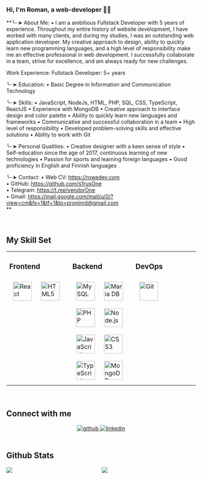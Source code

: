 <div align="center">
</div>  
  
### Hi, I'm Roman, a web-developer 👨‍💻 

**╰┈➤ About Me: 
• I am a ambitious Fullstack Developer with 5 years of experience. Throughout my entire history of website development, I have worked with many clients, and during my studies, I was an outstanding web application developer. My creative approach to design, ability to quickly learn new programming languages, and a high level of responsibility make me an effective professional in web development. I successfully collaborate in a team, strive for excellence, and am always ready for new challenges.

Work Experience: Fullstack Developer: 5+ years

╰┈➤ Education: 
• Basic Degree in Information and Communication Technology

╰┈➤ Skills:
• JavaScript, NodeJs, HTML, PHP, SQL, CSS, TypeScript, ReactJS
• Experience with MongoDB
• Creative approach to interface design and color palette
• Ability to quickly learn new languages and frameworks
• Communicative and successful collaboration in a team
• High level of responsibility
• Developed problem-solving skills and effective solutions
• Ability to work with Git

╰┈➤ Personal Qualities:
• Creative designer with a keen sense of style
• Self-education since the age of 2017, continuous learning of new technologies
• Passion for sports and learning foreign languages
• Good proficiency in English and Finnish languages

╰┈➤ Contact:
• Web CV: https://rowedev.com <br/>
• GitHub: https://github.com/s1rusOne <br/>
• Telegram: https://t.me/vendorOne <br/>
• Gmail: https://mail.google.com/mail/u/0/?view=cm&fs=1&tf=1&to=proninrd@gmail.com <br/>
**
  

<br/>  


## My Skill Set  
<table><tr><td valign="top" width="33%">



### Frontend  
<div align="left">  
<a href="https://reactjs.org/" target="_blank"><img style="margin: 10px" src="https://profilinator.rishav.dev/skills-assets/react-original-wordmark.svg" alt="React" height="50" /></a>  
<a href="https://en.wikipedia.org/wiki/HTML5" target="_blank"><img style="margin: 10px" src="https://profilinator.rishav.dev/skills-assets/html5-original-wordmark.svg" alt="HTML5" height="50" /></a>  
</div>

</td><td valign="top" width="33%">



### Backend  
<div align="left">  
<a href="https://www.mysql.com/" target="_blank"><img style="margin: 10px" src="https://profilinator.rishav.dev/skills-assets/mysql-original-wordmark.svg" alt="MySQL" height="50" /></a>  
<a href="https://mariadb.org/" target="_blank"><img style="margin: 10px" src="https://profilinator.rishav.dev/skills-assets/mariadb.png" alt="Maria DB" height="50" /></a>  
<a href="https://www.php.net/" target="_blank"><img style="margin: 10px" src="https://profilinator.rishav.dev/skills-assets/php-original.svg" alt="PHP" height="50" /></a>  
<a href="https://nodejs.org/" target="_blank"><img style="margin: 10px" src="https://profilinator.rishav.dev/skills-assets/nodejs-original-wordmark.svg" alt="Node.js" height="50" /></a>  
<a href="https://www.javascript.com/" target="_blank"><img style="margin: 10px" src="https://profilinator.rishav.dev/skills-assets/javascript-original.svg" alt="JavaScript" height="50" /></a>  
<a href="https://www.w3schools.com/css/" target="_blank"><img style="margin: 10px" src="https://profilinator.rishav.dev/skills-assets/css3-original-wordmark.svg" alt="CSS3" height="50" /></a>  
<a href="https://www.typescriptlang.org/" target="_blank"><img style="margin: 10px" src="https://profilinator.rishav.dev/skills-assets/typescript-original.svg" alt="TypeScript" height="50" /></a>  
<a href="https://www.mongodb.com/" target="_blank"><img style="margin: 10px" src="https://profilinator.rishav.dev/skills-assets/mongodb-original-wordmark.svg" alt="MongoDB" height="50" /></a>  
</div>

</td><td valign="top" width="33%">



### DevOps  
<div align="left">  
<a href="https://github.com/" target="_blank"><img style="margin: 10px" src="https://profilinator.rishav.dev/skills-assets/git-scm-icon.svg" alt="Git" height="50" /></a>  
</div>

</td></tr></table>  

<br/>  


## Connect with me  
<div align="center">
<a href="https://github.com/s1rusOne" target="_blank">
<img src=https://img.shields.io/badge/github-%2324292e.svg?&style=for-the-badge&logo=github&logoColor=white alt=github style="margin-bottom: 5px;" />
</a>
<a href="https://www.linkedin.com/in/roman-pronin-a234ba251/" target="_blank">
<img src=https://img.shields.io/badge/linkedin-%231E77B5.svg?&style=for-the-badge&logo=linkedin&logoColor=white alt=linkedin style="margin-bottom: 5px;" />
</a>
</div>  
  

<br/>  


## Github Stats  
<img src="https://github-readme-stats.vercel.app/api/top-langs/?username=s1rusOne&hide_border=true&layout=compact" align="left" />  

<div align="center"><img src="https://github-readme-stats.vercel.app/api?username=s1rusOne&show_icons=true&count_private=true&hide_border=true" align="center" /></div>  
